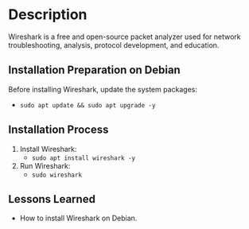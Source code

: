 # Description  
Wireshark is a free and open-source packet analyzer used for network troubleshooting, analysis, protocol development, and education.  

## Installation Preparation on Debian  

Before installing Wireshark, update the system packages:  
- `sudo apt update && sudo apt upgrade -y`  

## Installation Process  

1. Install Wireshark:  
   - `sudo apt install wireshark -y`
2. Run Wireshark:
   - `sudo wireshark` 


## Lessons Learned  
- How to install Wireshark on Debian.  

